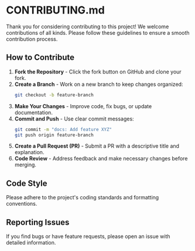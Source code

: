 # CONTRIBUTING.md

Thank you for considering contributing to this project! We welcome contributions of all kinds. Please follow these guidelines to ensure a smooth contribution process.

## How to Contribute
1. **Fork the Repository** - Click the fork button on GitHub and clone your fork.
2. **Create a Branch** - Work on a new branch to keep changes organized:
   ```sh
   git checkout -b feature-branch
   ```
3. **Make Your Changes** - Improve code, fix bugs, or update documentation.
4. **Commit and Push** - Use clear commit messages:
   ```sh
   git commit -m "docs: Add feature XYZ"
   git push origin feature-branch
   ```
5. **Create a Pull Request (PR)** - Submit a PR with a descriptive title and explanation.
6. **Code Review** - Address feedback and make necessary changes before merging.

## Code Style
Please adhere to the project's coding standards and formatting conventions.

## Reporting Issues
If you find bugs or have feature requests, please open an issue with detailed information.